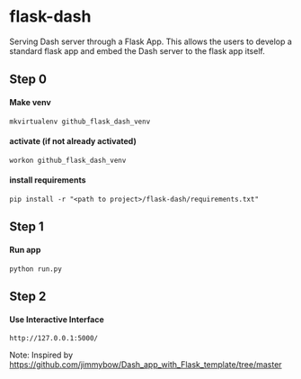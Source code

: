 # flask-dash

Serving Dash server through a Flask App.
This allows the users to develop a standard flask app and embed the Dash server to the flask app itself.

## Step 0

#### Make venv
	mkvirtualenv github_flask_dash_venv

#### activate (if not already activated)
    workon github_flask_dash_venv

#### install requirements
	pip install -r "<path to project>/flask-dash/requirements.txt"

## Step 1

#### Run app
	python run.py

## Step 2

#### Use Interactive Interface
	http://127.0.0.1:5000/


Note: Inspired by https://github.com/jimmybow/Dash_app_with_Flask_template/tree/master
